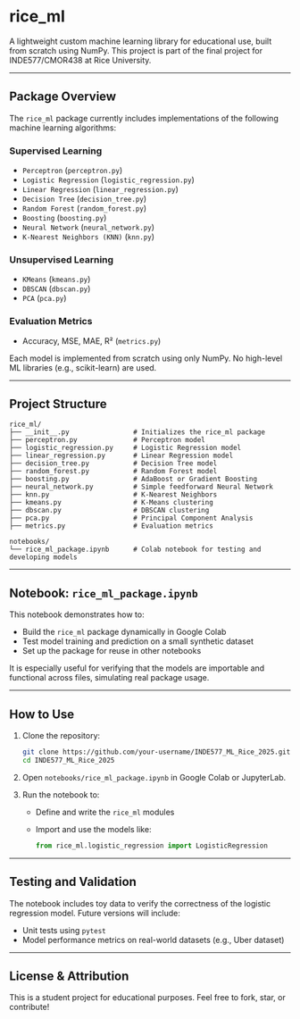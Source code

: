 # rice_ml

A lightweight custom machine learning library for educational use, built from scratch using NumPy. This project is part of the final project for INDE577/CMOR438 at Rice University.

---

## Package Overview

The `rice_ml` package currently includes implementations of the following machine learning algorithms:

### Supervised Learning

- `Perceptron` (`perceptron.py`)
- `Logistic Regression` (`logistic_regression.py`)
- `Linear Regression` (`linear_regression.py`)
- `Decision Tree` (`decision_tree.py`)
- `Random Forest` (`random_forest.py`)
- `Boosting` (`boosting.py`)
- `Neural Network` (`neural_network.py`)
- `K-Nearest Neighbors (KNN)` (`knn.py`)

### Unsupervised Learning

- `KMeans` (`kmeans.py`)
- `DBSCAN` (`dbscan.py`)
- `PCA` (`pca.py`)

### Evaluation Metrics

- Accuracy, MSE, MAE, R² (`metrics.py`)

Each model is implemented from scratch using only NumPy. No high-level ML libraries (e.g., scikit-learn) are used.

---

## Project Structure

```plaintext
rice_ml/
├── __init__.py                # Initializes the rice_ml package
├── perceptron.py              # Perceptron model
├── logistic_regression.py     # Logistic Regression model
├── linear_regression.py       # Linear Regression model
├── decision_tree.py           # Decision Tree model
├── random_forest.py           # Random Forest model
├── boosting.py                # AdaBoost or Gradient Boosting
├── neural_network.py          # Simple feedforward Neural Network
├── knn.py                     # K-Nearest Neighbors
├── kmeans.py                  # K-Means clustering
├── dbscan.py                  # DBSCAN clustering
├── pca.py                     # Principal Component Analysis
├── metrics.py                 # Evaluation metrics

notebooks/
└── rice_ml_package.ipynb      # Colab notebook for testing and developing models
```

---

## Notebook: `rice_ml_package.ipynb`

This notebook demonstrates how to:

- Build the `rice_ml` package dynamically in Google Colab
- Test model training and prediction on a small synthetic dataset
- Set up the package for reuse in other notebooks

It is especially useful for verifying that the models are importable and functional across files, simulating real package usage.

---

## How to Use

1. Clone the repository:

    ```bash
    git clone https://github.com/your-username/INDE577_ML_Rice_2025.git
    cd INDE577_ML_Rice_2025
    ```

2. Open `notebooks/rice_ml_package.ipynb` in Google Colab or JupyterLab.

3. Run the notebook to:
    - Define and write the `rice_ml` modules
    - Import and use the models like:

      ```python
      from rice_ml.logistic_regression import LogisticRegression
      ```

---

## Testing and Validation

The notebook includes toy data to verify the correctness of the logistic regression model. Future versions will include:

- Unit tests using `pytest`
- Model performance metrics on real-world datasets (e.g., Uber dataset)

---

## License & Attribution

This is a student project for educational purposes. Feel free to fork, star, or contribute!



